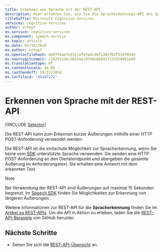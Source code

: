 ```yaml
---
title: Erkennen von Sprache mit der REST-API
description: Hier erfahren Sie, wie Sie die Spracherkennungs-API des Speech-Diensts von Cognitive Services verwenden.
titleSuffix: Microsoft Cognitive Services
services: cognitive-services
author: erhopf
ms.service: cognitive-services
ms.component: speech-service
ms.topic: article
ms.date: 07/16/2018
ms.author: erhopf
ms.openlocfilehash: 4e87feae7e3321efe7adcdbf1302762f539f034d
ms.sourcegitcommit: c282021dbc3815aac9f46b6b89c7131659461e49
ms.translationtype: HT
ms.contentlocale: de-DE
ms.lasthandoff: 10/12/2018
ms.locfileid: "49167272"
---
```

# <a name="recognize-speech-by-using-the-rest-api"></a>Erkennen von Sprache mit der REST-API

[!INCLUDE [Selector](../../../includes/cognitive-services-speech-service-how-to-recognize-speech-selector.md)]

Die REST-API kann zum Erkennen kurzer Äußerungen mithilfe einer HTTP POST-Anforderung verwendet werden.

Die REST-API ist die einfachste Möglichkeit zur Spracherkennung, wenn Sie keine vom [SDK](speech-sdk.md) unterstützte Sprache verwenden. Sie senden eine HTTP POST-Anforderung an den Dienstendpunkt und übergeben die gesamte Äußerung im Anforderungstext. Sie erhalten eine Antwort mit dem erkannten Text.

> [!NOTE]
> Bei Verwendung der REST-API sind Äußerungen auf maximal 15 Sekunden begrenzt.
> Im [Speech SDK](how-to-recognize-speech-csharp.md) finden Sie Möglichkeiten zur Erkennung von längeren Äußerungen.

Weitere Informationen zur REST-API für die **Spracherkennung** finden Sie im [Artikel zu REST-APIs](rest-apis.md#speech-to-text). Um die API in Aktion zu erleben, laden Sie die [REST-API-Beispiele](https://github.com/Azure-Samples/SpeechToText-REST) von GitHub herunter.

## <a name="next-steps"></a>Nächste Schritte

- Sehen Sie sich die [REST-API-Übersicht](rest-apis.md) an.
